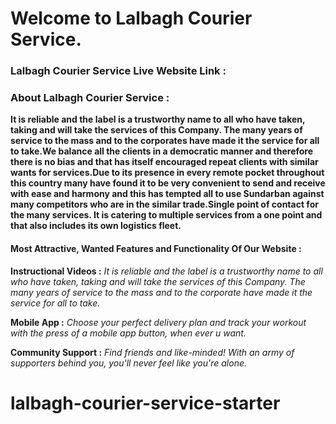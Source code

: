 # Welcome to Lalbagh Courier Service.

### Lalbagh Courier Service Live Website Link :

###

### About Lalbagh Courier Service :

**It is reliable and the label is a trustworthy name to all who have taken, taking and will take the services of this Company. The many years of service to the mass and to the corporates have made it the service for all to take.We balance all the clients in a democratic manner and therefore there is no bias and that has itself encouraged repeat clients with similar wants for services.Due to its presence in every remote pocket throughout this country many have found it to be very convenient to send and receive with ease and harmony and this has tempted all to use Sundarban against many competitors who are in the similar trade.Single point of contact for the many services. It is catering to multiple services from a one point and that also includes its own logistics fleet.**

#### Most Attractive, Wanted Features and Functionality Of Our Website :

**Instructional Videos :**
_It is reliable and the label is a trustworthy name to all who have taken, taking and will take the services of this Company. The many years of service to the mass and to the corporate have made it the service for all to take._

**Mobile App :**
_Choose your perfect delivery plan and track your workout with the press of a mobile app button, when ever u want._

**Community Support :**
_Find friends and like-minded! With an army of supporters behind you, you'll never feel like you're alone._
# lalbagh-courier-service-starter
